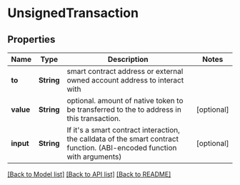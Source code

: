 # UnsignedTransaction

## Properties
Name | Type | Description | Notes
------------ | ------------- | ------------- | -------------
**to** | **String** | smart contract address or external owned account address to interact with | 
**value** | **String** | optional. amount of native token to be transferred to the to address in this transaction. | [optional] 
**input** | **String** | If it&#39;s a smart contract interaction, the calldata of the smart contract function. (ABI-encoded function with arguments) | [optional] 

[[Back to Model list]](../README.md#documentation-for-models) [[Back to API list]](../README.md#documentation-for-api-endpoints) [[Back to README]](../README.md)


